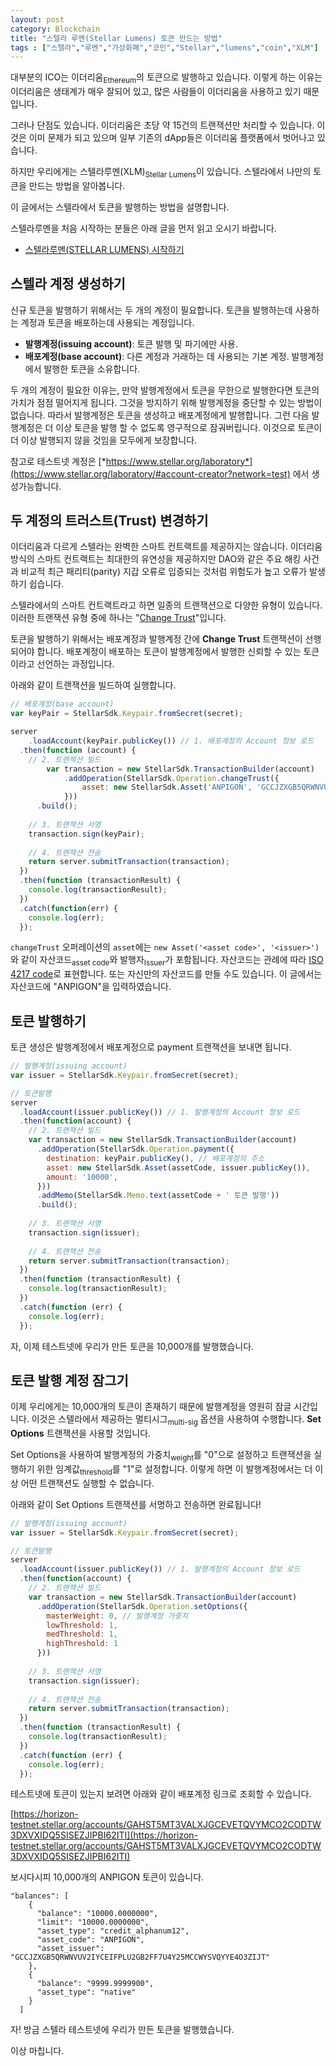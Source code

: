 ```yaml
---
layout: post
category: Blockchain
title: "스텔라 루멘(Stellar Lumens) 토큰 만드는 방법"
tags : ["스텔라","루멘","가상화폐","코인","Stellar","lumens","coin","XLM"] 
---
```


대부분의 ICO는 이더리움<sub>Ethereum</sub>의 토큰으로 발행하고 있습니다. 이렇게 하는 이유는 이더리움은 생태계가 매우 잘되어 있고, 많은 사람들이 이더리움을 사용하고 있기 때문입니다. 

그러나 단점도 있습니다. 이더리움은 초당 약 15건의 트랜잭션만 처리할 수 있습니다. 이것은 이미 문제가 되고 있으며 일부 기존의 dApp들은 이더리움 플랫폼에서 벗어나고 있습니다.

하지만 우리에게는 스텔라루멘(XLM)<sub>Stellar Lumens</sub>이 있습니다. 스텔라에서 나만의 토큰을 만드는 방법을 알아봅니다. 

이 글에서는 스텔라에서 토큰을 발행하는 방법을 설명합니다.



스텔라루멘을 처음 시작하는 분들은 아래 글을 먼저 읽고 오시기 바랍니다.

- [스텔라루멘(STELLAR LUMENS) 시작하기](https://anpigon.github.io/steller-lumens-get-started/)



## 스텔라 계정 생성하기

신규 토큰을 발행하기 위해서는 두 개의 계정이 필요합니다. 토큰을 발행하는데 사용하는 계정과 토큰을 배포하는데 사용되는 계정입니다. 

- **발행계정(issuing account)**: 토큰 발행 및 파기에만 사용.
- **배포계정(base account)**: 다른 계정과 거래하는 데 사용되는 기본 계정. 발행계정에서 발행한 토큰을 소유합니다. 

두 개의 계정이 필요한 이유는, 만약 발행계정에서 토큰을 무한으로 발행한다면 토큰의 가치가 점점 떨어지게 됩니다. 그것을 방지하기 위해 발행계정을 중단할 수 있는 방법이 없습니다. 따라서 발행계정은 토큰을 생성하고 배포계정에게 발행합니다. 그런 다음 발행계정은 더 이상 토큰을 발행 할 수 없도록 영구적으로 잠궈버립니다. 이것으로 토큰이 더 이상 발행되지 않을 것임을 모두에게 보장합니다.

참고로 테스트넷 계정은 [*https://www.stellar.org/laboratory*](https://www.stellar.org/laboratory/#account-creator?network=test) 에서 생성가능합니다. 



## 두 계정의 트러스트(Trust) 변경하기

이더리움과 다르게 스텔라는 완벽한 스마트 컨트랙트를 제공하지는 않습니다. 이더리움 방식의 스마트 컨트랙트는 최대한의 유연성을 제공하지만 DAO와 같은 주요 해킹 사건과 비교적 최근 패리티(parity) 지갑 오류로  입증되는 것처럼 위험도가 높고 오류가 발생하기 쉽습니다.

스텔라에서의 스마트 컨트랙트라고 하면 일종의 트랜잭션으로 다양한 유형이 있습니다. 이러한 트랜잭션 유형 중에 하나는 "[Change Trust](https://www.stellar.org/developers/guides/concepts/list-of-operations.html#change-trust)"입니다.

토큰을 발행하기 위해서는 배포계정과 발행계정 간에 **Change Trust** 트랜잭션이 선행되어야 합니다. 배포계정이 배포하는 토큰이 발행계정에서 발행한 신뢰할 수 있는 토큰이라고 선언하는 과정입니다.

아래와 같이 트랜잭션을 빌드하여 실행합니다. 

```js
// 배포계정(base account)
var keyPair = StellarSdk.Keypair.fromSecret(secret);

server
	.loadAccount(keyPair.publicKey()) // 1. 배포계정의 Account 정보 로드
  .then(function (account) {
    // 2. 트랜잭션 빌드
		var transaction = new StellarSdk.TransactionBuilder(account)
			.addOperation(StellarSdk.Operation.changeTrust({
				asset: new StellarSdk.Asset('ANPIGON', 'GCCJZXGB5QRWNVUV2IYCEIFPLU2GB2FF7U4Y25MCCWYSVQYYE4O3ZIJT')
			}))
      .build();
  
    // 3. 트랜잭션 서명
    transaction.sign(keyPair);
    
    // 4. 트랜잭션 전송
    return server.submitTransaction(transaction);
  })
  .then(function (transactionResult) {
    console.log(transactionResult);
  })
  .catch(function(err) {
    console.log(err);
  });
```

`changeTrust` 오퍼레이션의 `asset`에는 `new Asset('<asset code>', '<issuer>')`와 같이 자산코드<sub>asset code</sub>와 발행자<sub>Issuer</sub>가 포함됩니다. 자산코드는 관례에 따라 [ISO 4217 code](https://en.wikipedia.org/wiki/ISO_4217)로 표현합니다. 또는 자신만의 자산코드를 만들 수도 있습니다. 이 글에서는 자산코드에 "ANPIGON"을 입력하였습니다. 



## 토큰 발행하기

토큰 생성은 발행계정에서 배포계정으로 payment 트랜잭션을 보내면 됩니다. 

~~~js
// 발행계정(issuing account)
var issuer = StellarSdk.Keypair.fromSecret(secret);

// 토큰발행
server
  .loadAccount(issuer.publicKey()) // 1. 발행계정의 Account 정보 로드 
  .then(function(account) {
    // 2. 트랜잭션 빌드
    var transaction = new StellarSdk.TransactionBuilder(account)
      .addOperation(StellarSdk.Operation.payment({
        destination: keyPair.publicKey(), // 배포계정의 주소
        asset: new StellarSdk.Asset(assetCode, issuer.publicKey()),
        amount: '10000',
      }))
      .addMemo(StellarSdk.Memo.text(assetCode + ' 토큰 발행'))
      .build();
  
    // 3. 트랜잭션 서명
    transaction.sign(issuer);
    
    // 4. 트랜잭션 전송
    return server.submitTransaction(transaction);
  })
  .then(function (transactionResult) {
    console.log(transactionResult);
  })
  .catch(function (err) {
    console.log(err);
  });
~~~

자, 이제 테스트넷에 우리가 만든 토큰을 10,000개를 발행했습니다.



## 토큰 발행 계정 잠그기

이제 우리에게는 10,000개의 토큰이 존재하기 때문에 발행계정을 영원히 잠글 시간입니다. 이것은 스텔라에서 제공하는 멀티시그<sub>multi-sig</sub> 옵션을 사용하여 수행합니다. **Set Options** 트랜잭션을 사용할 것입니다.

 Set Options을 사용하여 발행계정의 가중치<sub>weight</sub>를 "0"으로 설정하고 트랜잭션을 실행하기 위한 임계값<sub>threshold</sub>를 "1"로 설정합니다. 이렇게 하면 이 발행계정에서는 더 이상 어떤 트랜잭션도 실행할 수 없습니다.

아래와 같이 Set Options 트랜잭션를 서명하고 전송하면 완료됩니다!

~~~js
// 발행계정(issuing account)
var issuer = StellarSdk.Keypair.fromSecret(secret);

// 토큰발행
server
  .loadAccount(issuer.publicKey()) // 1. 발행계정의 Account 정보 로드 
  .then(function(account) {
    // 2. 트랜잭션 빌드
    var transaction = new StellarSdk.TransactionBuilder(account)
      .addOperation(StellarSdk.Operation.setOptions({
        masterWeight: 0, // 발행계정 가중치
        lowThreshold: 1,
        medThreshold: 1,
        highThreshold: 1
      }))
  
    // 3. 트랜잭션 서명
    transaction.sign(issuer);
    
    // 4. 트랜잭션 전송
    return server.submitTransaction(transaction);
  })
  .then(function (transactionResult) {
    console.log(transactionResult);
  })
  .catch(function (err) {
    console.log(err);
  });
~~~



테스트넷에 토큰이 있는지 보려면 아래와 같이 배포계정 링크로 조회할 수 있습니다.

[https://horizon-testnet.stellar.org/accounts/GAHST5MT3VALXJGCEVETQVYMCO2CODTW3DXVXIDQ5SISEZJIPBI62ITI](https://horizon-testnet.stellar.org/accounts/GAHST5MT3VALXJGCEVETQVYMCO2CODTW3DXVXIDQ5SISEZJIPBI62ITI)

보시다시피 10,000개의 ANPIGON 토큰이 있습니다.

~~~
"balances": [
    {
      "balance": "10000.0000000",
      "limit": "10000.0000000",
      "asset_type": "credit_alphanum12",
      "asset_code": "ANPIGON",
      "asset_issuer": "GCCJZXGB5QRWNVUV2IYCEIFPLU2GB2FF7U4Y25MCCWYSVQYYE4O3ZIJT"
    },
    {
      "balance": "9999.9999900",
      "asset_type": "native"
    }
  ]
~~~



자! 방금 스텔라 테스트넷에 우리가 만든 토큰을 발행했습니다. 

이상 마칩니다.
